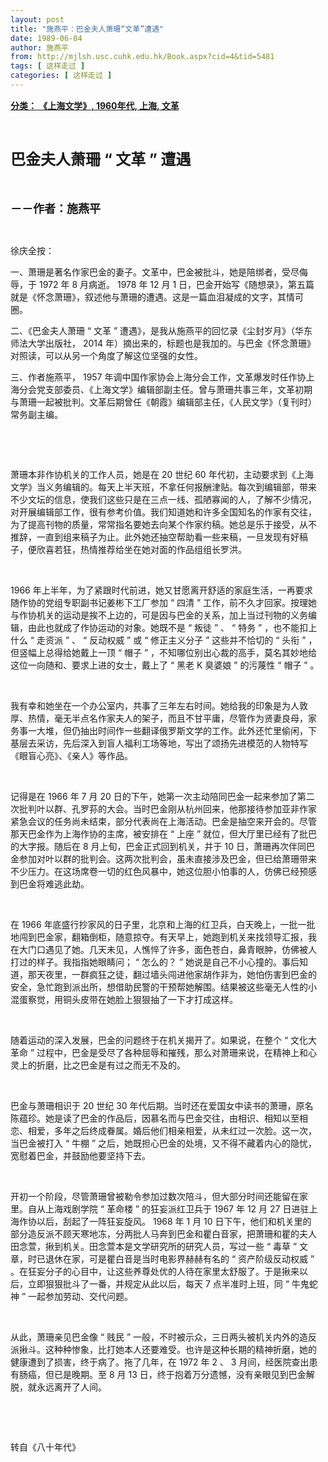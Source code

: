 ```yaml
---
layout: post
title: "施燕平：巴金夫人萧珊“文革”遭遇"
date: 1989-06-04
author: 施燕平
from: http://mjlsh.usc.cuhk.edu.hk/Book.aspx?cid=4&tid=5481
tags: [ 这样走过 ]
categories: [ 这样走过 ]
---
```


<div style="margin: 15px 10px 10px 0px;">
 <div>
  <span id="ctl00_ContentPlaceHolder1_chapter1_SubjectLabel" style="font-weight:bold;text-decoration:underline;">
   分类： 《上海文学》, 1960年代, 上海, 文革
  </span>
 </div>
 <p class="p1">
  <b>
   <font size="5">
    <span class="s1">
    </span>
    <br/>
   </font>
  </b>
 </p>
 <p class="p2">
  <b>
   <font size="5">
    <span class="s1" style="">
     巴金夫人萧珊
    </span>
    <span class="s2" style="">
     “
    </span>
    <span class="s1" style="">
     文革
    </span>
    <span class="s2" style="">
     ”
    </span>
    <span class="s1" style="">
     遭遇
    </span>
   </font>
  </b>
 </p>
 <p class="p1">
  <b>
   <font size="4">
    <span class="s1">
    </span>
    <br/>
   </font>
  </b>
 </p>
 <p class="p2">
  <span class="s1">
   <b>
    <font size="4">
     －－作者：施燕平
    </font>
   </b>
  </span>
 </p>
 <p class="p1">
  <span class="s1">
  </span>
  <br/>
 </p>
 <p class="p2">
  <span class="s1">
   徐庆全按：
  </span>
 </p>
 <p class="p2">
  <span class="s1">
   一、萧珊是著名作家巴金的妻子。文革中，巴金被批斗，她是陪绑者，受尽侮辱，于
  </span>
  <span class="s2">
   1972
  </span>
  <span class="s1">
   年
  </span>
  <span class="s2">
   8
  </span>
  <span class="s1">
   月病逝。
  </span>
  <span class="s2">
   1978
  </span>
  <span class="s1">
   年
  </span>
  <span class="s2">
   12
  </span>
  <span class="s1">
   月
  </span>
  <span class="s2">
   1
  </span>
  <span class="s1">
   日，巴金开始写《随想录》，第五篇就是《怀念萧珊》，叙述他与萧珊的遭遇。这是一篇血泪凝成的文字，其情可圈。
  </span>
 </p>
 <p class="p2">
  <span class="s1">
   二、《巴金夫人萧珊
  </span>
  <span class="s2">
   “
  </span>
  <span class="s1">
   文革
  </span>
  <span class="s2">
   ”
  </span>
  <span class="s1">
   遭遇》，是我从施燕平的回忆录《尘封岁月》（华东师法大学出版社，
  </span>
  <span class="s2">
   2014
  </span>
  <span class="s1">
   年）摘出来的，标题也是我加的。与巴金《怀念萧珊》对照读，可以从另一个角度了解这位坚强的女性。
  </span>
 </p>
 <p class="p2">
  <span class="s1">
   三、作者施燕平，
  </span>
  <span class="s2">
   1957
  </span>
  <span class="s1">
   年调中国作家协会上海分会工作，文革爆发时任作协上海分会党支部委员、《上海文学》编辑部副主任。曾与萧珊共事三年，文革初期与萧珊一起被批判。文革后期曾任《朝霞》编辑部主任，《人民文学》（复刊时）常务副主编。
  </span>
 </p>
 <p class="p1">
  <span class="s1">
  </span>
  <br/>
 </p>
 <p class="p1">
  <span class="s1">
  </span>
  <br/>
 </p>
 <p class="p2">
  <span class="s1">
   萧珊本非作协机关的工作人员，她是在
  </span>
  <span class="s2">
   20
  </span>
  <span class="s1">
   世纪
  </span>
  <span class="s2">
   60
  </span>
  <span class="s1">
   年代初，主动要求到《上海文学》当义务编辑的。每天上半天班，不拿任何报酬津贴。每次到编辑部，带来不少文坛的信息，使我们这些只是在三点一线、孤陋寡闻的人，了解不少情况，对开展编辑部工作，很有参考价值。我们知道她和许多全国知名的作家有交往，为了提高刊物的质量，常常指名要她去向某个作家约稿。她总是乐于接受，从不推辞，一直到组来稿子为止。此外她还抽空帮助看一些来稿，一旦发现有好稿子，便欣喜若狂，热情推荐给坐在她对面的作品组组长罗洪。
  </span>
 </p>
 <p class="p1">
  <span class="s1">
  </span>
  <br/>
 </p>
 <p class="p2">
  <span class="s2">
   1966
  </span>
  <span class="s1">
   年上半年，为了紧跟时代前进，她又甘愿离开舒适的家庭生活，一再要求随作协的党组专职副书记姜彬下工厂参加
  </span>
  <span class="s2">
   “
  </span>
  <span class="s1">
   四清
  </span>
  <span class="s2">
   ”
  </span>
  <span class="s1">
   工作，前不久才回家。按理她与作协机关的运动是挨不上边的，可是因与巴金的关系，加上当过刊物的义务编辑，由此也就成了作协运动的对象。她既不是
  </span>
  <span class="s2">
   “
  </span>
  <span class="s1">
   叛徒
  </span>
  <span class="s2">
   ”
  </span>
  <span class="s1">
   、
  </span>
  <span class="s2">
   “
  </span>
  <span class="s1">
   特务
  </span>
  <span class="s2">
   ”
  </span>
  <span class="s1">
   ，也不能扣上什么
  </span>
  <span class="s2">
   “
  </span>
  <span class="s1">
   走资派
  </span>
  <span class="s2">
   ”
  </span>
  <span class="s1">
   、
  </span>
  <span class="s2">
   “
  </span>
  <span class="s1">
   反动权威
  </span>
  <span class="s2">
   ”
  </span>
  <span class="s1">
   或
  </span>
  <span class="s2">
   “
  </span>
  <span class="s1">
   修正主义分子
  </span>
  <span class="s2">
   ”
  </span>
  <span class="s1">
   这些并不恰切的
  </span>
  <span class="s2">
   “
  </span>
  <span class="s1">
   头衔
  </span>
  <span class="s2">
   ”
  </span>
  <span class="s1">
   ，但竖幅上总得给她戴上一顶
  </span>
  <span class="s2">
   “
  </span>
  <span class="s1">
   帽子
  </span>
  <span class="s2">
   ”
  </span>
  <span class="s1">
   ，不知哪位别出心裁的高手，莫名其妙地给这位一向随和、要求上进的女士，戴上了
  </span>
  <span class="s2">
   “
  </span>
  <span class="s1">
   黑老
  </span>
  <span class="s2">
   K
  </span>
  <span class="s1">
   臭婆娘
  </span>
  <span class="s2">
   ”
  </span>
  <span class="s1">
   的污蔑性
  </span>
  <span class="s2">
   “
  </span>
  <span class="s1">
   帽子
  </span>
  <span class="s2">
   ”
  </span>
  <span class="s1">
   。
  </span>
 </p>
 <p class="p1">
  <span class="s1">
  </span>
  <br/>
 </p>
 <p class="p2">
  <span class="s1">
   我有幸和她坐在一个办公室内，共事了三年左右时间。她给我的印象是为人敦厚、热情，毫无半点名作家夫人的架子，而且不甘平庸，尽管作为贤妻良母，家务事一大堆，但仍抽出时间作一些翻译俄罗斯文学的工作。此外还忙里偷闲，下基层去采访，先后深入到盲人福利工场等地，写出了颂扬先进模范的人物特写《眼盲心亮》、《亲人》等作品。
  </span>
 </p>
 <p class="p1">
  <span class="s1">
  </span>
  <br/>
 </p>
 <p class="p2">
  <span class="s1">
   记得是在
  </span>
  <span class="s2">
   1966
  </span>
  <span class="s1">
   年
  </span>
  <span class="s2">
   7
  </span>
  <span class="s1">
   月
  </span>
  <span class="s2">
   20
  </span>
  <span class="s1">
   日的下午，她第一次主动陪同巴金一起来参加了第二次批判叶以群、孔罗荪的大会。当时巴金刚从杭州回来，他那接待参加亚非作家紧急会议的任务尚未结束，部分代表尚在上海活动。巴金是抽空来开会的。尽管那天巴金作为上海作协的主席，被安排在
  </span>
  <span class="s2">
   “
  </span>
  <span class="s1">
   上座
  </span>
  <span class="s2">
   ”
  </span>
  <span class="s1">
   就位，但大厅里已经有了批巴的大字报。随后在
  </span>
  <span class="s2">
   8
  </span>
  <span class="s1">
   月上旬，巴金正式回到机关，并于
  </span>
  <span class="s2">
   10
  </span>
  <span class="s1">
   日，萧珊再次伴同巴金参加对叶以群的批判会。这两次批判会，虽未直接涉及巴金，但已给萧珊带来不少压力。在这场席卷一切的红色风暴中，她这位胆小怕事的人，仿佛已经预感到巴金将难逃此劫。
  </span>
 </p>
 <p class="p1">
  <span class="s1">
  </span>
  <br/>
 </p>
 <p class="p2">
  <span class="s1">
   在
  </span>
  <span class="s2">
   1966
  </span>
  <span class="s1">
   年底盛行抄家风的日子里，北京和上海的红卫兵，白天晚上，一批一批地闯到巴金家，翻箱倒柜，随意掠夺。有天早上，她跑到机关来找领导汇报，我在大门口遇见了她。几天未见，人憔悴了许多，面色苍白，鼻青眼肿，仿佛被人打过的样子。我指指她眼睛问；
  </span>
  <span class="s2">
   “
  </span>
  <span class="s1">
   怎么的？
  </span>
  <span class="s2">
   ”
  </span>
  <span class="s1">
   她说是自己不小心撞的。事后知道，那天夜里，一群疯狂之徒，翻过墙头闯进他家胡作非为，她怕伤害到巴金的安全，急忙跑到派出所，想借助民警的干预帮她解围。结果被这些毫无人性的小混蛋察觉，用铜头皮带在她脸上狠狠抽了一下才打成这样。
  </span>
 </p>
 <p class="p1">
  <span class="s1">
  </span>
  <br/>
 </p>
 <p class="p2">
  <span class="s1">
   随着运动的深入发展，巴金的问题终于在机关揭开了。如果说，在整个
  </span>
  <span class="s2">
   “
  </span>
  <span class="s1">
   文化大革命
  </span>
  <span class="s2">
   ”
  </span>
  <span class="s1">
   过程中，巴金是受尽了各种屈辱和摧残，那么对萧珊来说，在精神上和心灵上的折磨，比之巴金是有过之而无不及的。
  </span>
 </p>
 <p class="p1">
  <span class="s1">
  </span>
  <br/>
 </p>
 <p class="p2">
  <span class="s1">
   巴金与萧珊相识于
  </span>
  <span class="s2">
   20
  </span>
  <span class="s1">
   世纪
  </span>
  <span class="s2">
   30
  </span>
  <span class="s1">
   年代后期。当时还在爱国女中读书的萧珊，原名陈蕴珍。她是读了巴金的作品后，因慕名而与巴金交往，由相识、相知以至相恋、相爱，多年之后终成眷属。婚后他们相亲相爱，从未红过一次脸。这一次，当巴金被打入
  </span>
  <span class="s2">
   “
  </span>
  <span class="s1">
   牛棚
  </span>
  <span class="s2">
   ”
  </span>
  <span class="s1">
   之后，她既担心巴金的处境，又不得不藏着内心的隐忧，宽慰着巴金，并鼓励他要坚持下去。
  </span>
 </p>
 <p class="p1">
  <span class="s1">
  </span>
  <br/>
 </p>
 <p class="p2">
  <span class="s1">
   开初一个阶段，尽管萧珊曾被勒令参加过数次陪斗，但大部分时间还能留在家里。自从上海戏剧学院
  </span>
  <span class="s2">
   “
  </span>
  <span class="s1">
   革命楼
  </span>
  <span class="s2">
   ”
  </span>
  <span class="s1">
   的狂妄派红卫兵于
  </span>
  <span class="s2">
   1967
  </span>
  <span class="s1">
   年
  </span>
  <span class="s2">
   12
  </span>
  <span class="s1">
   月
  </span>
  <span class="s2">
   27
  </span>
  <span class="s1">
   日进驻上海作协以后，刮起了一阵狂妄旋风。
  </span>
  <span class="s2">
   1968
  </span>
  <span class="s1">
   年
  </span>
  <span class="s2">
   1
  </span>
  <span class="s1">
   月
  </span>
  <span class="s2">
   10
  </span>
  <span class="s1">
   日下午，他们和机关里的部分造反派不顾天寒地冻，分两批人马奔到巴金和瞿白音家，把萧珊和瞿的夫人田念萱，揪到机关。田念萱本是文学研究所的研究人员，写过一些
  </span>
  <span class="s2">
   “
  </span>
  <span class="s1">
   毒草
  </span>
  <span class="s2">
   ”
  </span>
  <span class="s1">
   文章，时已退休在家，可是瞿白音是当时电影界赫赫有名的
  </span>
  <span class="s2">
   “
  </span>
  <span class="s1">
   资产阶级反动权威
  </span>
  <span class="s2">
   ”
  </span>
  <span class="s1">
   。在狂妄分子的心目中，让这些养尊处优的人待在家里太舒服了。于是揪来以后，立即狠狠批斗了一番，并规定从此以后，每天
  </span>
  <span class="s2">
   7
  </span>
  <span class="s1">
   点半准时上班，同
  </span>
  <span class="s2">
   “
  </span>
  <span class="s1">
   牛鬼蛇神
  </span>
  <span class="s2">
   ”
  </span>
  <span class="s1">
   一起参加劳动、交代问题。
  </span>
 </p>
 <p class="p1">
  <span class="s1">
  </span>
  <br/>
 </p>
 <p class="p2">
  <span class="s1">
   从此，萧珊亲见巴金像
  </span>
  <span class="s2">
   “
  </span>
  <span class="s1">
   贱民
  </span>
  <span class="s2">
   ”
  </span>
  <span class="s1">
   一般，不时被示众，三日两头被机关内外的造反派揪斗。这种种惨象，比打她本人还要难受。也许是这种长期的精神折磨，她的健康遭到了损害，终于病了。拖了几年，在
  </span>
  <span class="s2">
   1972
  </span>
  <span class="s1">
   年
  </span>
  <span class="s2">
   2
  </span>
  <span class="s1">
   、
  </span>
  <span class="s2">
   3
  </span>
  <span class="s1">
   月间，经医院查出患有肠癌，但已是晚期。至
  </span>
  <span class="s2">
   8
  </span>
  <span class="s1">
   月
  </span>
  <span class="s2">
   13
  </span>
  <span class="s1">
   日，终于抱着万分遗憾，没有亲眼见到巴金解脱，就永远离开了人间。
  </span>
 </p>
 <p class="p1">
  <span class="s1">
  </span>
  <br/>
 </p>
 <p class="p1">
  <span class="s1">
  </span>
  <br/>
 </p>
 <p class="p2">
  <span class="s1">
   转自《八十年代》
  </span>
 </p>
</div>

